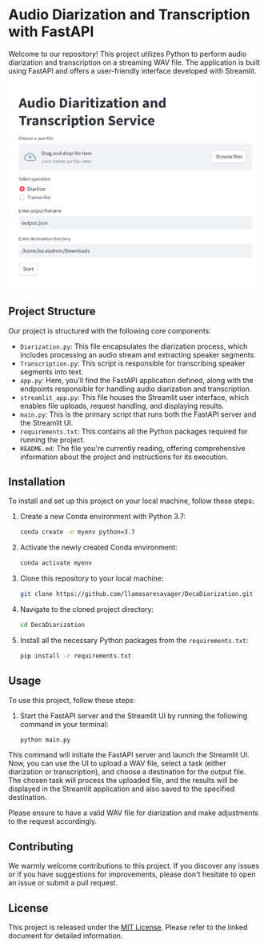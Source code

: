 # Audio Diarization and Transcription with FastAPI

Welcome to our repository! This project utilizes Python to perform audio diarization and transcription on a streaming WAV file. The application is built using FastAPI and offers a user-friendly interface developed with Streamlit.

![Streamlit UI](./images/ui.png)

## Project Structure

Our project is structured with the following core components:

- `Diarization.py`: This file encapsulates the diarization process, which includes processing an audio stream and extracting speaker segments.
- `Transcription.py`: This script is responsible for transcribing speaker segments into text.
- `app.py`: Here, you'll find the FastAPI application defined, along with the endpoints responsible for handling audio diarization and transcription.
- `streamlit_app.py`: This file houses the Streamlit user interface, which enables file uploads, request handling, and displaying results.
- `main.py`: This is the primary script that runs both the FastAPI server and the Streamlit UI.
- `requirements.txt`: This contains all the Python packages required for running the project.
- `README.md`: The file you're currently reading, offering comprehensive information about the project and instructions for its execution.

## Installation

To install and set up this project on your local machine, follow these steps:

1. Create a new Conda environment with Python 3.7:

    ```bash
    conda create -n myenv python=3.7
    ```

2. Activate the newly created Conda environment:

    ```bash
    conda activate myenv
    ```

3. Clone this repository to your local machine:

    ```bash
    git clone https://github.com/llamasaresavager/DecaDiarization.git
    ```

4. Navigate to the cloned project directory:

    ```bash
    cd DecaDiarization
    ```

5. Install all the necessary Python packages from the `requirements.txt`:

    ```bash
    pip install -r requirements.txt
    ```

## Usage

To use this project, follow these steps:

1. Start the FastAPI server and the Streamlit UI by running the following command in your terminal:

   ```bash
   python main.py
   ```

This command will initiate the FastAPI server and launch the Streamlit UI. Now, you can use the UI to upload a WAV file, select a task (either diarization or transcription), and choose a destination for the output file. The chosen task will process the uploaded file, and the results will be displayed in the Streamlit application and also saved to the specified destination.

Please ensure to have a valid WAV file for diarization and make adjustments to the request accordingly.

## Contributing

We warmly welcome contributions to this project. If you discover any issues or if you have suggestions for improvements, please don't hesitate to open an issue or submit a pull request.

## License

This project is released under the [MIT License](LICENSE). Please refer to the linked document for detailed information.